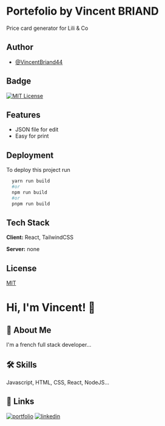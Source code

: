 # Portefolio by Vincent BRIAND

Price card generator for Lili & Co

## Author

- [@VincentBriand44](https://www.github.com/VincentBriand44)

## Badge

[![MIT License](https://img.shields.io/badge/License-MIT-green.svg)](https://choosealicense.com/licenses/mit/)

## Features

- JSON file for edit
- Easy for print

## Deployment

To deploy this project run

```bash
  yarn run build
  #or
  npm run build
  #or
  pnpm run build
```

## Tech Stack

**Client:** React, TailwindCSS

**Server:** none

## License

[MIT](https://choosealicense.com/licenses/mit/)

# Hi, I'm Vincent! 👋

## 🚀 About Me

I'm a french full stack developer...

## 🛠 Skills

Javascript, HTML, CSS, React, NodeJS...

## 🔗 Links

[![portfolio](https://img.shields.io/badge/my_portfolio-000?style=for-the-badge&logo=ko-fi&logoColor=white)](https://vincentbriand44.github.com)
[![linkedin](https://img.shields.io/badge/linkedin-0A66C2?style=for-the-badge&logo=linkedin&logoColor=white)](https://www.linkedin.com/in/vincent-briand44)
